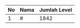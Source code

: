 | No | Nama            | Jumlah Level |
|----|-----------------|--------------|
| 1  | #    |    1842        |
